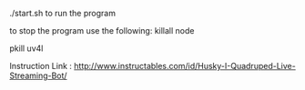 ./start.sh to run the program

to stop the program use the following:
killall node

pkill uv4l

Instruction Link : http://www.instructables.com/id/Husky-I-Quadruped-Live-Streaming-Bot/
